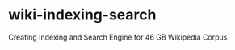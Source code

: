 wiki-indexing-search
====================

Creating Indexing and Search Engine for 46 GB Wikipedia Corpus
